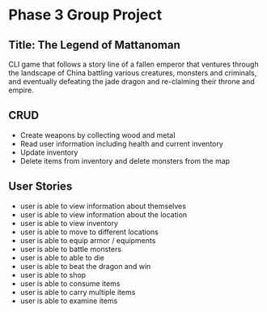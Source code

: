 # Phase 3 Group Project

## Title: The Legend of Mattanoman

CLI game that follows a story line of a fallen emperor that ventures through the landscape of China
battling various creatures, monsters and criminals, and eventually defeating the jade dragon and re-claiming their throne and empire.

## CRUD

- Create weapons by collecting wood and metal
- Read user information including health and current inventory
- Update inventory
- Delete items from inventory and delete monsters from the map

## User Stories

- user is able to view information about themselves
- user is able to view information about the location
- user is able to view inventory
- user is able to move to different locations
- user is able to equip armor / equipments
- user is able to battle monsters
- user is able to able to die
- user is able to beat the dragon and win
- user is able to shop
- user is able to consume items
- user is able to carry multiple items
- user is able to examine items

